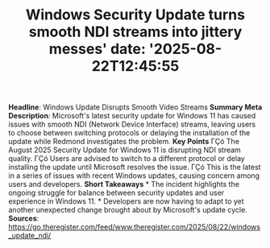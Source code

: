 ﻿---
title: "Windows Security Update turns smooth NDI streams into jittery messes'
date: '2025-08-22T12:45:55"
category: "Markets"
summary: ""
slug: "windows security update turns smooth ndi streams into jitter"
source_urls:
  - "https://go.theregister.com/feed/www.theregister.com/2025/08/22/windows_update_ndi/"
seo:
  title: "Windows Security Update turns smooth NDI streams into jittery messes | Hash n Hedge'
  description: '"
  keywords: ["news", "markets", "brief"]
---
**Headline**: Windows Update Disrupts Smooth Video Streams  **Summary Meta Description**: Microsoft's latest security update for Windows 11 has caused issues with smooth NDI (Network Device Interface) streams, leaving users to choose between switching protocols or delaying the installation of the update while Redmond investigates the problem.  **Key Points**  ΓÇó The August 2025 Security Update for Windows 11 is disrupting NDI stream quality. ΓÇó Users are advised to switch to a different protocol or delay installing the update until Microsoft resolves the issue. ΓÇó This is the latest in a series of issues with recent Windows updates, causing concern among users and developers.  **Short Takeaways**  * The incident highlights the ongoing struggle for balance between security updates and user experience in Windows 11.  * Developers are now having to adapt to yet another unexpected change brought about by Microsoft's update cycle.  **Sources**: https://go.theregister.com/feed/www.theregister.com/2025/08/22/windows_update_ndi/ 
